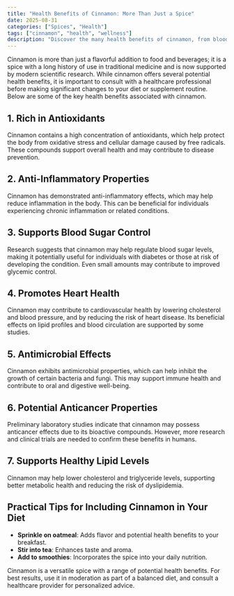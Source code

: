 ```yaml
---
title: "Health Benefits of Cinnamon: More Than Just a Spice"
date: 2025-08-31
categories: ["Spices", "Health"]
tags: ["cinnamon", "health", "wellness"]
description: "Discover the many health benefits of cinnamon, from blood sugar control to its antioxidant properties."
---
```




Cinnamon is more than just a flavorful addition to food and beverages; it is a spice with a long history of use in traditional medicine and is now supported by modern scientific research. While cinnamon offers several potential health benefits, it is important to consult with a healthcare professional before making significant changes to your diet or supplement routine. Below are some of the key health benefits associated with cinnamon.


## 1. Rich in Antioxidants

Cinnamon contains a high concentration of antioxidants, which help protect the body from oxidative stress and cellular damage caused by free radicals. These compounds support overall health and may contribute to disease prevention.


## 2. Anti-Inflammatory Properties

Cinnamon has demonstrated anti-inflammatory effects, which may help reduce inflammation in the body. This can be beneficial for individuals experiencing chronic inflammation or related conditions.


## 3. Supports Blood Sugar Control

Research suggests that cinnamon may help regulate blood sugar levels, making it potentially useful for individuals with diabetes or those at risk of developing the condition. Even small amounts may contribute to improved glycemic control.


## 4. Promotes Heart Health

Cinnamon may contribute to cardiovascular health by lowering cholesterol and blood pressure, and by reducing the risk of heart disease. Its beneficial effects on lipid profiles and blood circulation are supported by some studies.


## 5. Antimicrobial Effects

Cinnamon exhibits antimicrobial properties, which can help inhibit the growth of certain bacteria and fungi. This may support immune health and contribute to oral and digestive well-being.


## 6. Potential Anticancer Properties

Preliminary laboratory studies indicate that cinnamon may possess anticancer effects due to its bioactive compounds. However, more research and clinical trials are needed to confirm these benefits in humans.


## 7. Supports Healthy Lipid Levels

Cinnamon may help lower cholesterol and triglyceride levels, supporting better metabolic health and reducing the risk of dyslipidemia.


## Practical Tips for Including Cinnamon in Your Diet

- **Sprinkle on oatmeal**: Adds flavor and potential health benefits to your breakfast.
- **Stir into tea**: Enhances taste and aroma.
- **Add to smoothies**: Incorporates the spice into your daily nutrition.

Cinnamon is a versatile spice with a range of potential health benefits. For best results, use it in moderation as part of a balanced diet, and consult a healthcare provider for personalized advice.
